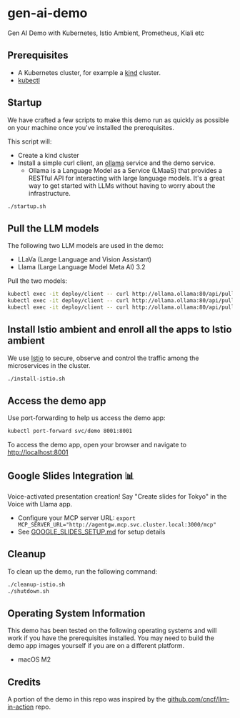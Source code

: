 # gen-ai-demo
Gen AI Demo with Kubernetes, Istio Ambient, Prometheus, Kiali etc

## Prerequisites

- A Kubernetes cluster, for example a [kind](https://kind.sigs.k8s.io/) cluster.
- [kubectl](https://kubernetes.io/docs/tasks/tools/install-kubectl/)

## Startup

We have crafted a few scripts to make this demo run as quickly as possible on your machine once you've installed the prerequisites.

This script will:

- Create a kind cluster
- Install a simple curl client, an [ollama](https://ollama.com/) service and the demo service.
  - Ollama is a Language Model as a Service (LMaaS) that provides a RESTful API for interacting with large language models. It's a great way to get started with LLMs without having to worry about the infrastructure.

```sh
./startup.sh
```

## Pull the LLM models

The following two LLM models are used in the demo:
- LLaVa (Large Language and Vision Assistant)
- Llama (Large Language Model Meta AI) 3.2

Pull the two models:

```sh
kubectl exec -it deploy/client -- curl http://ollama.ollama:80/api/pull -d '{"name": "llama3.2"}'
kubectl exec -it deploy/client -- curl http://ollama.ollama:80/api/pull -d '{"name": "llava"}'
kubectl exec -it deploy/client -- curl http://ollama.ollama:80/api/pull -d '{"name": "deepseek-r1"}'
```

## Install Istio ambient and enroll all the apps to Istio ambient

We use [Istio](https://istio.io) to secure, observe and control the traffic among the microservices in the cluster.

```sh
./install-istio.sh
```

## Access the demo app

Use port-forwarding to help us access the demo app:

```sh
kubectl port-forward svc/demo 8001:8001
```

To access the demo app, open your browser and navigate to [http://localhost:8001](http://localhost:8001)

## Google Slides Integration 📊

Voice-activated presentation creation! Say "Create slides for Tokyo" in the Voice with Llama app.

- Configure your MCP server URL: `export MCP_SERVER_URL="http://agentgw.mcp.svc.cluster.local:3000/mcp"`
- See [GOOGLE_SLIDES_SETUP.md](GOOGLE_SLIDES_SETUP.md) for setup details

## Cleanup

To clean up the demo, run the following command:
```sh
./cleanup-istio.sh
./shutdown.sh
```

## Operating System Information

This demo has been tested on the following operating systems and will work if you have the prerequisites installed. You may need to build the demo app images yourself if you are on a different platform.

- macOS M2

## Credits
A portion of the demo in this repo was inspired by the [github.com/cncf/llm-in-action](github.com/cncf/llm-in-action) repo.

